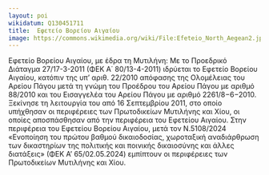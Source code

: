 ```yaml
---
layout: poi
wikidatum: Q130451711
title:  Εφετείο Βορείου Αιγαίου
image: https://commons.wikimedia.org/wiki/File:Efeteio_North_Aegean2.jpg
---
```


Εφετείο Βορείου Αιγαίου, με έδρα τη Μυτιλήνη: Με το Προεδρικό Διάταγμα 27/17-3-2011 (ΦΕΚ Α΄ 80/13-4-2011) ιδρύεται το Εφετείο Βορείου Αιγαίου, κατόπιν της υπ’ αριθ. 22/2010 απόφασης της Ολομέλειας του Αρείου Πάγου μετά τη γνώμη του Προέδρου του Αρείου Πάγου με αριθμό 88/2010 και του Εισαγγελέα του Αρείου Πάγου με αριθμό 2261/8−6−2010. Ξεκίνησε τη λειτουργία του από 16 Σεπτεμβρίου 2011, στο οποίο υπήχθησαν οι περιφέρειες των Πρωτοδικείων Μυτιλήνης και Χίου, οι οποίες αποσπάσθησαν από την περιφέρεια του Εφετείου Αιγαίου. Στην περιφέρεια του Εφετείου Βορείου Αιγαίου, μετά τον Ν.5108/2024 «Ενοποίηση του πρώτου βαθμού δικαιοδοσίας, χωροταξική αναδιάρθρωση των δικαστηρίων της πολιτικής και ποινικής δικαιοσύνης και άλλες διατάξεις» (ΦΕΚ Α’ 65/02.05.2024) εμπίπτουν οι περιφέρειες των Πρωτοδικείων Μυτιλήνης και Χίου.
